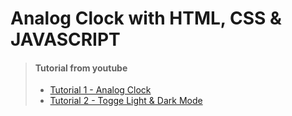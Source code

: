 # Analog Clock with HTML, CSS & JAVASCRIPT

> #### Tutorial from youtube
>
> - [Tutorial 1 - Analog Clock](https://www.youtube.com/watch?v=weZFfrjF-k4)
> - [Tutorial 2 - Togge Light & Dark Mode](https://www.youtube.com/watch?v=-PRyFcAceYA)
